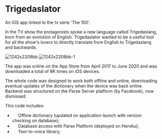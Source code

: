 # Trigedaslator
An iOS app linked to the tv serie 'The 100'. 

In the TV show the protagonists spoke a new language called Trigedaslang, born from an evolution of English. 
Trigedaslator wanted to be a useful tool for all the show's lovers to directly translate from English to Trigedaslang and backwards. 

![1242x2208bb](https://user-images.githubusercontent.com/1354168/155236788-fc9f3121-1907-4fa1-8915-604baa259d01.png)
![1242x2208bb-1](https://user-images.githubusercontent.com/1354168/155236808-e863f548-a4d0-45b4-96e5-76c0d70d3df8.png)

The app was online on the App Store from April 2017 to June 2020 and was downloaded a total of 8K times on iOS devices.

The whole code was designed to work both offline and online, downloading eventual updates of the dictionary when the device was back online. 
Backend was structured on the Parse Server platform (by Facebook), now dismissed. 

This code includes: 

  - <img src="https://cdn-icons.flaticon.com/png/128/4033/premium/4033369.png?token=exp=1646818442~hmac=e76878edc1d3860a8f6615cd3d4f4826" width="15px"> Offline dictionary (updated on application launch with version checking on database);
  - <img src="https://cdn-icons.flaticon.com/png/128/586/premium/586293.png?token=exp=1646818456~hmac=dac1020298cf69ae961be4a469976481" width="15px"> Database access with Parse Platform (deployed on Heroku);
  - <img src="https://cdn-icons.flaticon.com/png/128/1683/premium/1683145.png?token=exp=1646818472~hmac=91f840cae61b98fc71d7b78c7c868901" width="15px"> Text-to-voice library; 
